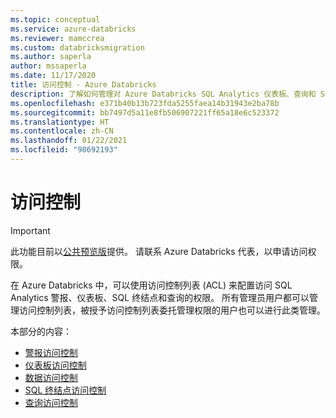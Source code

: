 ```yaml
---
ms.topic: conceptual
ms.service: azure-databricks
ms.reviewer: mamccrea
ms.custom: databricksmigration
ms.author: saperla
author: mssaperla
ms.date: 11/17/2020
title: 访问控制 - Azure Databricks
description: 了解如何管理对 Azure Databricks SQL Analytics 仪表板、查询和 SQL 终结点的访问。
ms.openlocfilehash: e371b40b13b723fda5255faea14b31943e2ba78b
ms.sourcegitcommit: bb7497d5a11e8fb506907221ff65a18e6c523372
ms.translationtype: HT
ms.contentlocale: zh-CN
ms.lasthandoff: 01/22/2021
ms.locfileid: "98692193"
---
```

# <a name="access-control"></a>访问控制

> [!IMPORTANT]
>
> 此功能目前以[公共预览版](../../../../release-notes/release-types.md)提供。 请联系 Azure Databricks 代表，以申请访问权限。

在 Azure Databricks 中，可以使用访问控制列表 (ACL) 来配置访问 SQL Analytics 警报、仪表板、SQL 终结点和查询的权限。 所有管理员用户都可以管理访问控制列表，被授予访问控制列表委托管理权限的用户也可以进行此类管理。

本部分的内容：

* [警报访问控制](alert-acl.md)
* [仪表板访问控制](dashboard-acl.md)
* [数据访问控制](data-acl.md)
* [SQL 终结点访问控制](sql-endpoint-acl.md)
* [查询访问控制](query-acl.md)